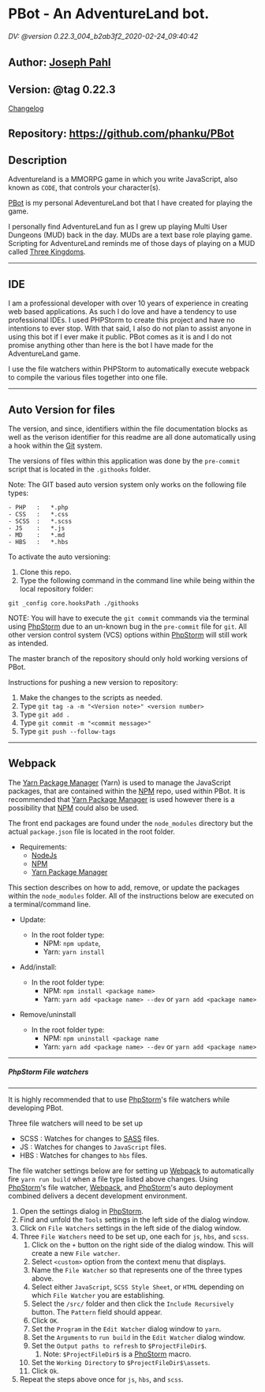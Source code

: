 # PBot - An AdventureLand bot.
###### DV: @version 0.22.3_004_b2ab3f2_2020-02-24_09:40:42
## Author: [Joseph Pahl]
## Version: @tag 0.22.3

[Changelog](CHANGELOG.md)
    
## Repository: https://github.com/phanku/PBot

## Description
 
Adventureland is a MMORPG game in which you write JavaScript, also known as `CODE`, that controls your character(s).

[PBot] is my personal AdeventureLand bot that I have created for playing the game. 

I personally find AdventureLand fun as I grew up playing Multi User Dungeons (MUD) back in the day. MUDs are a text 
base role playing game. Scripting for AdventureLand reminds me of those days of playing on 
a MUD called [Three Kingdoms].

------------------------------------------------------------
IDE
------------------------------------------------------------

I am a professional developer with over 10 years of experience in creating web based applications. As such I do love
and have a tendency to use professional IDEs. I used PHPStorm to create this project and have no intentions to ever 
stop. With that said, I also do not plan to assist anyone in using this bot if I ever make it public. PBot comes
as it is and I do not promise anything other than here is the bot I have made for the AdventureLand game.  

I use the file watchers within PHPStorm to automatically execute webpack to compile the various files together into
one file. 

------------------------------------------------------------
Auto Version for files
------------------------------------------------------------

The version, and since, identifiers within the file documentation blocks as well as the verison identifier for this
readme are all done automatically using a hook within the [Git] system. 

The versions of files within this application was done by the `pre-commit` script that is located
in the `.githooks` folder. 

Note: The GIT based auto version system only works on the following file types: 

    - PHP   :   *.php
    - CSS   :   *.css
    - SCSS  :   *.scss
    - JS    :   *.js
    - MD    :   *.md
    - HBS   :   *.hbs

To activate the auto versioning:
 1) Clone this repo.
 2) Type the following command in the command line while being within the local repository folder:
 
 `git _config core.hooksPath ./githooks`
  
 NOTE: You will have to execute the `git commit` commands via the terminal using [PhpStorm] due to an un-known bug
 in the `pre-commit` file for `git`. All other version control system (VCS) options within [PhpStorm] will still work
 as intended. 

The master branch of the repository should only hold working versions of PBot. 

Instructions for pushing a new version to repository: 
1) Make the changes to the scripts as needed. 
2) Type `git tag -a -m "<Version note>" <version number>`
3) Type `git add .`
4) Type `git commit -m "<commit message>"`
5) Type `git push --follow-tags`
 
------------------------------------------------------------
Webpack 
------------------------------------------------------------ 
    
The [Yarn Package Manager] (Yarn) is used to manage the JavaScript packages, that are contained within the [NPM] repo, 
used within PBot. It is recommended that [Yarn Package Manager] is used however there is a possibility that [NPM] 
could also be used.
 
The front end packages are found under the `node_modules` directory but the actual `package.json` file 
is located in the root folder. 

- Requirements: 
    - [NodeJs]
    - [NPM]
    - [Yarn Package Manager]
    
This section describes on how to add, remove, or update the packages within the `node_modules` folder.
All of the instructions below are executed on a terminal/command line. 

- Update: 
    
    - In the root folder type: 
        - NPM: `npm update`,
        - Yarn: `yarn install`
    
- Add/install:

    - In the root folder type: 
        - NPM: `npm install <package name>`
        - Yarn: `yarn add <package name> --dev` or `yarn add <package name>`
    
- Remove/uninstall

    - In the root folder type: 
        - NPM: `npm uninstall <package name`
        - Yarn: `yarn add <package name> --dev` or `yarn add <package name>`
 
------------------------------------------------------------
##### PhpStorm File watchers
------------------------------------------------------------

It is highly recommended that to use [PhpStorm]'s file watchers while developing PBot.

Three file watchers will need to be set up

- SCSS : Watches for changes to [SASS] files.
- JS : Watches for changes to `JavaScript` files.
- HBS : Watches for changes to `hbs` files.
    
The file watcher settings below are for setting up [Webpack] to automatically fire `yarn run build` when a file type
listed above changes. Using [PhpStorm]'s file watcher, [Webpack], and [PhpStorm]'s auto deployment combined delivers a
decent development environment. 

1. Open the settings dialog in [PhpStorm]. 
2. Find and unfold the `Tools` settings in the left side of the dialog window.
3. Click on `File Watchers` settings in the left side of the dialog window.
4. Three `File Watchers` need to be set up, one each for `js`, `hbs`, and `scss`.
    1. Click on the `+` button on the right side of the dialog window. This will create a new `File watcher`.
    2. Select `<custom>` option from the context menu that displays. 
    3. Name the `File Watcher` so that represents one of the three types above.
    4. Select either `JavaScript`, `SCSS Style Sheet`, or `HTML` depending on which `File Watcher` you are establishing.
    5. Select the `/src/` folder and then click the `Include Recursively` button. The `Pattern` field should appear.
    6. Click `OK`.
    7. Set the `Program` in the `Edit Watcher` dialog window to `yarn`.
    8. Set the `Arguments` to `run build` in the `Edit Watcher` dialog window. 
    9. Set the `Output paths to refresh` to `$ProjectFileDir$`. 
        1. Note: `$ProjectFileDir$` is a [PhpStorm] macro.
    10. Set the `Working Directory` to `$ProjectFileDir$\assets`. 
    11. Click `Ok`.
5. Repeat the steps above once for `js`, `hbs`, and `scss`. 

[//]: # (These are reference links used in the body of this note.)
     
   [Joseph Pahl]: <https://github.com/phanku/>   
   [NodeJs]: <https://nodejs.org/en/>
   [Node Package Manager]: <https://www.npmjs.com/>
   [NPM]: <https://www.npmjs.com/>
   [Yarn Package Manager]: <https://yarnpkg.com/en/>
   [PhpStorm]: <https://www.jetbrains.com/phpstorm/>
   [SASS]: <https://sass-lang.com/>
   [Webpack]: <https://webpack.js.org/>
   [Underscore]: <https://underscorejs.org/>   
   [Git]: <https://git-scm.com/>  
   [PBot]: <https://github.com/phanku/PBot>
   [Three Kingdoms]: <http://3k.org/>
